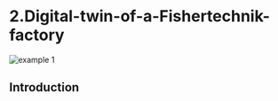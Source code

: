 # 2.Digital-twin-of-a-Fishertechnik-factory
![example 1](https://gitlab.imt-atlantique.fr/idf/dtfischertechnik/-/wikis/uploads/b732085275fea00d1473d2368b1e4312/PROCOM_PHOTO.PNG)
## Introduction
